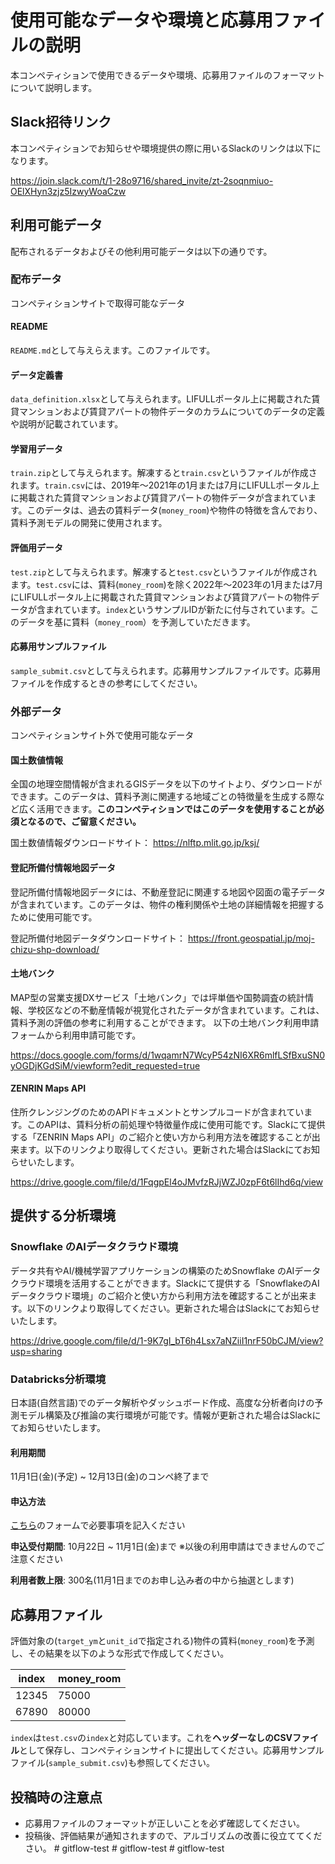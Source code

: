 # 使用可能なデータや環境と応募用ファイルの説明

本コンペティションで使用できるデータや環境、応募用ファイルのフォーマットについて説明します。

## Slack招待リンク

本コンペティションでお知らせや環境提供の際に用いるSlackのリンクは以下になります。

https://join.slack.com/t/1-28o9716/shared_invite/zt-2soqnmiuo-OElXHyn3zjz5IzwyWoaCzw

## 利用可能データ

配布されるデータおよびその他利用可能データは以下の通りです。

### 配布データ

コンペティションサイトで取得可能なデータ

#### README

`README.md`として与えらえます。このファイルです。

#### データ定義書

`data_definition.xlsx`として与えられます。LIFULLポータル上に掲載された賃貸マンションおよび賃貸アパートの物件データのカラムについてのデータの定義や説明が記載されています。

#### 学習用データ

`train.zip`として与えられます。解凍すると`train.csv`というファイルが作成されます。`train.csv`には、2019年～2021年の1月または7月にLIFULLポータル上に掲載された賃貸マンションおよび賃貸アパートの物件データが含まれています。このデータは、過去の賃料データ(`money_room`)や物件の特徴を含んでおり、賃料予測モデルの開発に使用されます。

#### 評価用データ

`test.zip`として与えられます。解凍すると`test.csv`というファイルが作成されます。`test.csv`には、賃料(`money_room`)を除く2022年～2023年の1月または7月にLIFULLポータル上に掲載された賃貸マンションおよび賃貸アパートの物件データが含まれています。`index`というサンプルIDが新たに付与されています。このデータを基に賃料（`money_room`）を予測していただきます。

#### 応募用サンプルファイル

`sample_submit.csv`として与えられます。応募用サンプルファイルです。応募用ファイルを作成するときの参考にしてください。

### 外部データ

コンペティションサイト外で使用可能なデータ

#### 国土数値情報

全国の地理空間情報が含まれるGISデータを以下のサイトより、ダウンロードができます。このデータは、賃料予測に関連する地域ごとの特徴量を生成する際など広く活用できます。**このコンペティションではこのデータを使用することが必須となるので、ご留意ください。**


国土数値情報ダウンロードサイト：
https://nlftp.mlit.go.jp/ksj/

#### 登記所備付情報地図データ

登記所備付情報地図データには、不動産登記に関連する地図や図面の電子データが含まれています。このデータは、物件の権利関係や土地の詳細情報を把握するために使用可能です。

登記所備付地図データダウンロードサイト：
https://front.geospatial.jp/moj-chizu-shp-download/


#### 土地バンク

MAP型の営業支援DXサービス「土地バンク」では坪単価や国勢調査の統計情報、学校区などの不動産情報が視覚化されたデータが含まれています。これは、賃料予測の評価の参考に利用することができます。
以下の土地バンク利用申請フォームから利用申請可能です。

https://docs.google.com/forms/d/1wqamrN7WcyP54zNI6XR6mlfLSfBxuSN0yOGDjKGdSiM/viewform?edit_requested=true

#### ZENRIN Maps API

住所クレンジングのためのAPIドキュメントとサンプルコードが含まれています。このAPIは、賃料分析の前処理や特徴量作成に使用可能です。Slackにて提供する「ZENRIN Maps API」のご紹介と使い方から利用方法を確認することが出来ます。以下のリンクより取得してください。更新された場合はSlackにてお知らせいたします。

https://drive.google.com/file/d/1FqgpEl4oJMvfzRJjWZJ0zpF6t6lIhd6q/view

## 提供する分析環境

### Snowflake のAIデータクラウド環境

データ共有やAI/機械学習アプリケーションの構築のためSnowflake のAIデータクラウド環境を活用することができます。Slackにて提供する「SnowflakeのAIデータクラウド環境」のご紹介と使い方から利用方法を確認することが出来ます。以下のリンクより取得してください。更新された場合はSlackにてお知らせいたします。

https://drive.google.com/file/d/1-9K7gI_bT6h4Lsx7aNZiiI1nrF50bCJM/view?usp=sharing

### Databricks分析環境

日本語(自然言語)でのデータ解析やダッシュボード作成、高度な分析者向けの予測モデル構築及び推論の実行環境が可能です。情報が更新された場合はSlackにてお知らせいたします。

#### 利用期間

11月1日(金)(予定) ~ 12月13日(金)のコンペ終了まで

#### 申込方法

[こちら](https://docs.google.com/forms/d/e/1FAIpQLSdV2Kr8JJBTM_6xgTAxB9lN1OZJ0a0wBamRBrqKm6o_CfZxnQ/viewform)のフォームで必要事項を記入ください

**申込受付期間**: 10月22日 ~ 11月1日(金)まで ※以後の利用申請はできませんのでご注意ください

**利用者数上限**: 300名(11月1日までのお申し込み者の中から抽選とします)

## 応募用ファイル

評価対象の(`target_ym`と`unit_id`で指定される)物件の賃料(`money_room`)を予測し、その結果を以下のような形式で作成してください。

| index | money_room |
| ---- | ---- |
| 12345 | 75000 |
| 67890 | 80000 |

`index`は`test.csv`の`index`と対応しています。これを**ヘッダーなしのCSVファイル**として保存し、コンペティションサイトに提出してください。応募用サンプルファイル(`sample_submit.csv`)も参照してください。

## 投稿時の注意点

- 応募用ファイルのフォーマットが正しいことを必ず確認してください。
- 投稿後、評価結果が通知されますので、アルゴリズムの改善に役立ててください。
#   g i t f l o w - t e s t  
 #   g i t f l o w - t e s t  
 #   g i t f l o w - t e s t  
 